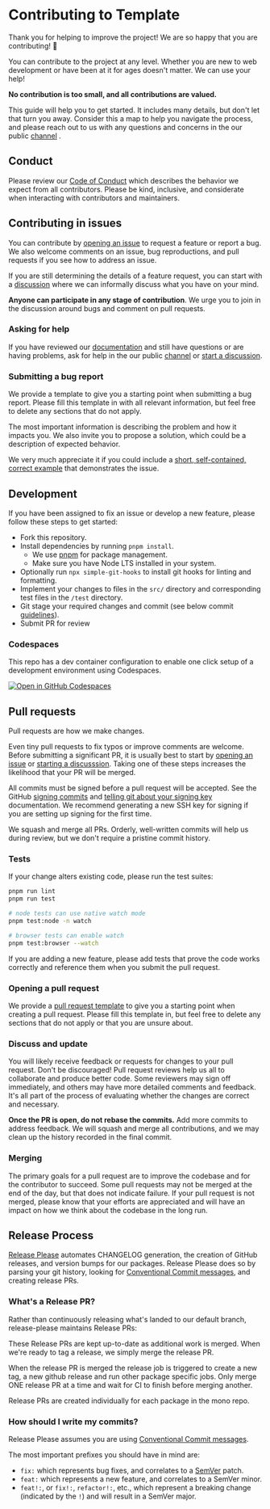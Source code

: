 # Contributing to Template

Thank you for helping to improve the project! We are so happy that you are contributing! 💖

You can contribute to the project at any level. Whether you are new to web development or have been at it for ages doesn't matter. We can use your help!

**No contribution is too small, and all contributions are valued.**

This guide will help you to get started. It includes many details, but don't let that turn you away. Consider this a map to help you navigate the process, and please reach out to us with any questions and concerns in the our public [channel] .

## Conduct

Please review our [Code of Conduct] which describes the behavior we expect from all contributors. Please be kind, inclusive, and considerate when interacting with contributors and maintainers.

## Contributing in issues

You can contribute by [opening an issue][issue] to request a feature or report a bug. We also welcome comments on an issue, bug reproductions, and pull requests if you see how to address an issue.

If you are still determining the details of a feature request, you can start with a [discussion][discussions] where we can informally discuss what you have on your mind.

**Anyone can participate in any stage of contribution**. We urge you to
join in the discussion around bugs and comment on pull requests.

### Asking for help

If you have reviewed our [documentation][docs] and still have questions or are having problems, ask for help in the our public [channel] or [start a discussion][discussions].

### Submitting a bug report

We provide a template to give you a starting point when submitting a bug report. Please fill this template in with all relevant information, but feel free to delete any sections that do not apply.

The most important information is describing the problem and how it impacts you. We also invite you to propose a solution, which could be a description of expected behavior.

We very much appreciate it if you could include a [short, self-contained, correct example][sscce] that demonstrates the issue.

## Development

If you have been assigned to fix an issue or develop a new feature, please follow these steps to get started:

- Fork this repository.
- Install dependencies by running `pnpm install`.
  - We use [pnpm](https://pnpm.io/) for package management.
  - Make sure you have Node LTS installed in your system.
- Optionally run `npx simple-git-hooks` to install git hooks for linting and formatting.
- Implement your changes to files in the `src/` directory and corresponding test files in the `/test` directory.
- Git stage your required changes and commit (see below commit [guidelines](#how-should-i-write-my-commits)).
- Submit PR for review

### Codespaces

This repo has a dev container configuration to enable one click setup of a development environment using Codespaces.

[![Open in GitHub Codespaces](https://github.com/codespaces/badge.svg)][codespaces]

## Pull requests

Pull requests are how we make changes.

Even tiny pull requests to fix typos or improve comments are welcome. Before submitting a significant PR, it is usually best to start by [opening an issue][issue] or [starting a discusssion][discussions]. Taking one of these steps increases the likelihood that your PR will be merged.

All commits must be signed before a pull request will be accepted. See the GitHub [signing commits][signing] and [telling git about your signing key][telling-git] documentation. We recommend generating a new SSH key for signing if you are setting up signing for the first time.

We squash and merge all PRs. Orderly, well-written commits will help us during review, but we don't require a pristine commit history.

### Tests

If your change alters existing code, please run the test suites:

```sh
pnpm run lint
pnpm run test

# node tests can use native watch mode
pnpm test:node -n watch

# browser tests can enable watch
pnpm test:browser --watch
```

If you are adding a new feature, please add tests that prove the code works correctly and reference them when you submit the pull request.

### Opening a pull request

We provide a [pull request template][template] to give you a starting point when creating a pull request. Please fill this template in, but feel free to delete any sections that do not apply or that you are unsure about.

### Discuss and update

You will likely receive feedback or requests for changes to your pull request. Don't be discouraged! Pull request reviews help us all to collaborate and produce better code. Some reviewers may sign off immediately, and others may have more detailed comments and feedback. It's all part of the process of evaluating whether the changes are correct and necessary.

**Once the PR is open, do not rebase the commits.** Add more commits to address feedback. We will squash and merge all contributions, and we may clean up the history recorded in the final commit.

### Merging

The primary goals for a pull request are to improve the codebase and for the contributor to succeed. Some pull requests may not be merged at the end of the day, but that does not indicate failure. If your pull request is not merged, please know that your efforts are appreciated and will have an impact on how we think about the codebase in the long run.

## Release Process

[Release Please](https://github.com/googleapis/release-please) automates CHANGELOG generation, the creation of GitHub releases,
and version bumps for our packages. Release Please does so by parsing your
git history, looking for [Conventional Commit messages](https://www.conventionalcommits.org/),
and creating release PRs.

### What's a Release PR?

Rather than continuously releasing what's landed to our default branch, release-please maintains Release PRs:

These Release PRs are kept up-to-date as additional work is merged. When we're ready to tag a release, we simply merge the release PR.

When the release PR is merged the release job is triggered to create a new tag, a new github release and run other package specific jobs. Only merge ONE release PR at a time and wait for CI to finish before merging another.

Release PRs are created individually for each package in the mono repo.

### How should I write my commits?

Release Please assumes you are using [Conventional Commit messages](https://www.conventionalcommits.org/).

The most important prefixes you should have in mind are:

- `fix:` which represents bug fixes, and correlates to a [SemVer](https://semver.org/)
  patch.
- `feat:` which represents a new feature, and correlates to a SemVer minor.
- `feat!:`, or `fix!:`, `refactor!:`, etc., which represent a breaking change
  (indicated by the `!`) and will result in a SemVer major.

[channel]: https://github.com/hugomrdias/hd-template/discussions
[codespaces]: https://codespaces.new/hugomrdias/hd-template
[discussions]: https://github.com/hugomrdias/hd-template/discussions
[issue]: https://github.com/hugomrdias/hd-template/issues
[docs]: https://hugomrdias.github.io/hd-template/
[sscce]: http://www.sscce.org/
[signing]: https://docs.github.com/en/authentication/managing-commit-signature-verification/signing-commits
[telling-git]: https://docs.github.com/en/authentication/managing-commit-signature-verification/telling-git-about-your-signing-key
[template]: PULL_REQUEST_TEMPLATE.md
[Code of Conduct]: CODE_OF_CONDUCT.md
